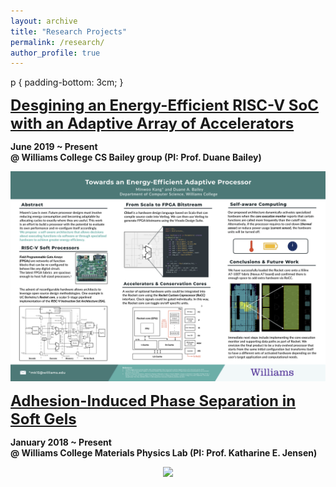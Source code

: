 ```yaml
---
layout: archive
title: "Research Projects"
permalink: /research/
author_profile: true
---
```

p {
    padding-bottom: 3cm;
}

<a href="/files/Kang_ThesisProposal_Final.pdf" style="font-size:24px;font-weight:bold" >
Desgining an Energy-Efficient RISC-V SoC with an Adaptive Array of Accelerators</a>

**June 2019 ~ Present**<br/>
**@ Williams College CS Bailey group (PI: Prof. Duane Bailey)**
<p align="center">
<img src='/images/Kang_Summer2019_poster.png' width='800' >
</p>

<a href="/files/AIPS_Draft.pdf" style="font-size:24px; font-weight:bold">
Adhesion-Induced Phase Separation in Soft Gels</a>

**January 2018 ~ Present**<br/>
**@ Williams College Materials Physics Lab (PI: Prof. Katharine E. Jensen)**

<p align="center">
<img src='/images/Kang_Poster_SoftDays@Amherst.jpg' width='600'>
</p>